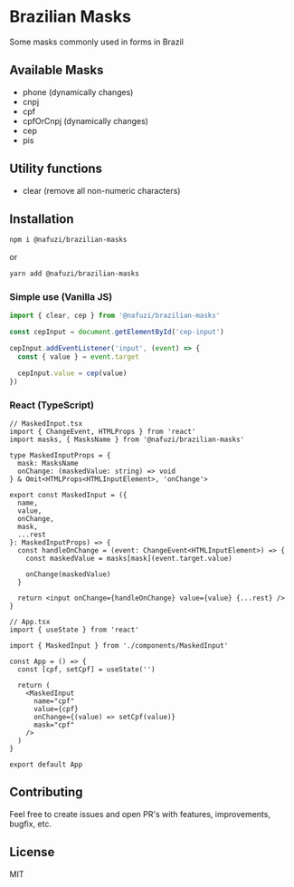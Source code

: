 # Brazilian Masks

Some masks commonly used in forms in Brazil

## Available Masks

- phone (dynamically changes)
- cnpj
- cpf
- cpfOrCnpj (dynamically changes)
- cep
- pis

## Utility functions

- clear (remove all non-numeric characters)

## Installation

```sh
npm i @nafuzi/brazilian-masks
```

or

```sh
yarn add @nafuzi/brazilian-masks
```

### Simple use (Vanilla JS)

```js
import { clear, cep } from '@nafuzi/brazilian-masks'

const cepInput = document.getElementById('cep-input')

cepInput.addEventListener('input', (event) => {
  const { value } = event.target

  cepInput.value = cep(value)
})
```

### React (TypeScript)

```tsx
// MaskedInput.tsx
import { ChangeEvent, HTMLProps } from 'react'
import masks, { MasksName } from '@nafuzi/brazilian-masks'

type MaskedInputProps = {
  mask: MasksName
  onChange: (maskedValue: string) => void
} & Omit<HTMLProps<HTMLInputElement>, 'onChange'>

export const MaskedInput = ({
  name,
  value,
  onChange,
  mask,
  ...rest
}: MaskedInputProps) => {
  const handleOnChange = (event: ChangeEvent<HTMLInputElement>) => {
    const maskedValue = masks[mask](event.target.value)

    onChange(maskedValue)
  }

  return <input onChange={handleOnChange} value={value} {...rest} />
}

// App.tsx
import { useState } from 'react'

import { MaskedInput } from './components/MaskedInput'

const App = () => {
  const [cpf, setCpf] = useState('')

  return (
    <MaskedInput
      name="cpf"
      value={cpf}
      onChange={(value) => setCpf(value)}
      mask="cpf"
    />
  )
}

export default App
```

## Contributing

Feel free to create issues and open PR's with features, improvements, bugfix, etc.

## License

MIT
